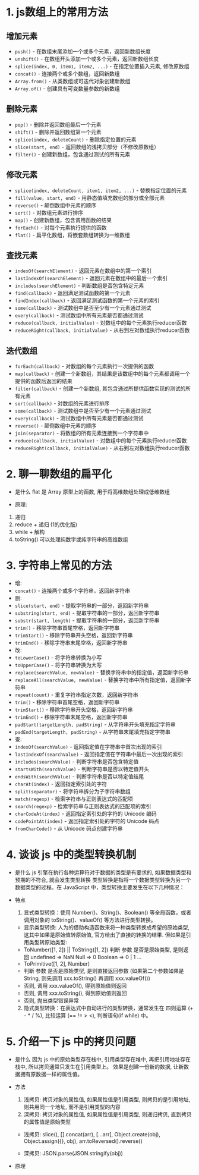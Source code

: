 # 1. js数组上的常用方法

## 增加元素
- `push()` - 在数组末尾添加一个或多个元素，返回新数组长度
- `unshift()` - 在数组开头添加一个或多个元素，返回新数组长度
- `splice(index, 0, item1, item2, ...)` - 在指定位置插入元素, 修改原数组
- `concat()` - 连接两个或多个数组，返回新数组
- `Array.from()` - 从类数组或可迭代对象创建新数组
- `Array.of()` - 创建具有可变数量参数的新数组

## 删除元素
- `pop()` - 删除并返回数组最后一个元素
- `shift()` - 删除并返回数组第一个元素
- `splice(index, deleteCount)` - 删除指定位置的元素
- `slice(start, end)` - 返回数组的浅拷贝部分（不修改原数组）
- `filter()` - 创建新数组，包含通过测试的所有元素

## 修改元素
- `splice(index, deleteCount, item1, item2, ...)` - 替换指定位置的元素
- `fill(value, start, end)` - 用静态值填充数组的部分或全部元素
- `reverse()` - 颠倒数组中元素的顺序
- `sort()` - 对数组元素进行排序
- `map()` - 创建新数组，包含调用函数的结果
- `forEach()` - 对每个元素执行提供的函数
- `flat()` - 扁平化数组，将嵌套数组转换为一维数组

## 查找元素
- `indexOf(searchElement)` - 返回元素在数组中的第一个索引
- `lastIndexOf(searchElement)` - 返回元素在数组中的最后一个索引
- `includes(searchElement)` - 判断数组是否包含特定元素
- `find(callback)` - 返回满足测试函数的第一个元素
- `findIndex(callback)` - 返回满足测试函数的第一个元素的索引
- `some(callback)` - 测试数组中是否至少有一个元素通过测试
- `every(callback)` - 测试数组中所有元素是否都通过测试
- `reduce(callback, initialValue)` - 对数组中的每个元素执行reducer函数
- `reduceRight(callback, initialValue)` - 从右到左对数组执行reducer函数

## 迭代数组
- `forEach(callback)` - 对数组的每个元素执行一次提供的函数
- `map(callback)` - 创建一个新数组，其结果是该数组中的每个元素都调用一个提供的函数后返回的结果
- `filter(callback)` - 创建一个新数组, 其包含通过所提供函数实现的测试的所有元素
- `sort(callback)` - 对数组的元素进行排序
- `some(callback)` - 测试数组中是否至少有一个元素通过测试
- `every(callback)` - 测试数组中所有元素是否都通过测试
- `reverse()` - 颠倒数组中元素的顺序
- `join(separator)` - 将数组的所有元素连接到一个字符串中
- `reduce(callback, initialValue)` - 对数组中的每个元素执行reducer函数
- `reduceRight(callback, initialValue)` - 从右到左对数组执行reducer函数


# 2. 聊一聊数组的扁平化
 - 是什么
  flat 是 Array 原型上的函数, 用于将高维数组处理成低维数组

 - 原理:
 1. 递归
 2. reduce + 递归 (1的优化版)
 3. while + 解构
 4. toString() 可以处理纯数字或纯字符串的高维数组

# 3. 字符串上常见的方法
 - 增:
  - `concat()` - 连接两个或多个字符串，返回新字符串
 - 删:
  - `slice(start, end)` - 提取字符串的一部分，返回新字符串
  - `substring(start, end)` - 提取字符串的一部分，返回新字符串
  - `substr(start, length)` - 提取字符串的一部分，返回新字符串
  - `trim()` - 移除字符串首尾空格，返回新字符串
  - `trimStart()` - 移除字符串开头空格，返回新字符串
  - `trimEnd()` - 移除字符串末尾空格，返回新字符串
 - 改:
  - `toLowerCase()` - 将字符串转换为小写
  - `toUpperCase()` - 将字符串转换为大写
  - `replace(searchValue, newValue)` - 替换字符串中的指定值，返回新字符串
  - `replaceAll(searchValue, newValue)` - 替换字符串中所有指定值，返回新字符串
  - `repeat(count)` - 重复字符串指定次数，返回新字符串
  - `trim()` - 移除字符串首尾空格，返回新字符串
  - `trimStart()` - 移除字符串开头空格，返回新字符串
  - `trimEnd()` - 移除字符串末尾空格，返回新字符串
  - `padStart(targetLength, padString)` - 从字符串开头填充指定字符串
  - `padEnd(targetLength, padString)` - 从字符串末尾填充指定字符串
 - 查:
  - `indexOf(searchValue)` - 返回指定值在字符串中首次出现的索引
  - `lastIndexOf(searchValue)` - 返回指定值在字符串中最后一次出现的索引
  - `includes(searchValue)` - 判断字符串是否包含特定值
  - `startsWith(searchValue)` - 判断字符串是否以特定值开头
  - `endsWith(searchValue)` - 判断字符串是否以特定值结尾
  - `charAt(index)` - 返回指定索引处的字符
  - `split(separator)` - 将字符串拆分为子字符串数组
  - `match(regexp)` - 检索字符串与正则表达式的匹配项
  - `search(regexp)` - 检索字符串与正则表达式的匹配项的索引
  - `charCodeAt(index)` - 返回指定索引处的字符的 Unicode 编码
  - `codePointAt(index)` - 返回指定索引处的字符的 Unicode 码点
  - `fromCharCode()` - 从 Unicode 码点创建字符串



# 4. 谈谈 js 中的类型转换机制
 - 是什么
 js 引擎在执行各种运算符对于数据的类型是有要求的, 如果数据类型和预期的不符合, 就会发生类型转换
 类型转换是指将一个数据类型转换为另一个数据类型的过程。在 JavaScript 中，类型转换主要发生在以下几种情况：
 - 特点
   1. 显式类型转换：使用 Number()、String()、Boolean() 等全局函数，或者调用对象的 toString()、valueOf() 等方法进行类型转换。
    - 显示类型转换: 人为的借助构造函数来将一种类型转换成希望的原始类型, 这其中如果是原始值转原始值, 官方给出了直接的转换的结果.
    但如果是引用类型转原始类型:
     - ToNumber([1, 2]) || ToString([1, 2]) 判断 参数 是否是原始类型, 是则返回 undefined => NaN  Null => 0 Boolean => 0 | 1 ...
     - ToPrimitive([1, 2], Number)
     - 判断 参数 是否是原始类型, 是则直接返回参数 (如果第二个参数如果是String, 则先调用 xxx.toString() 再调用 xxx.valueOf())
     - 否则, 调用 xxx.valueOf(), 得到原始值则返回
     - 否则, 调用 xxx.toString(), 得到原始值则返回 
     - 否则, 抛出类型错误异常

   2. 隐式类型转换：在表达式中自动进行的类型转换，通常发生在 四则运算 (+ - * / %), 比较运算 (== != > <), 判断语句(if while) 中。



# 5. 介绍一下 js 中的拷贝问题
 - 是什么
  因为 js 中的原始类型存在栈中, 引用类型存在堆中, 再把引用地址存在栈中, 所以拷贝通常只发生在引用类型上。 效果是创建一份新的数据, 让新数据拥有原数据一样的属性值。

 - 方法
    1. 浅拷贝: 拷贝对象的属性值, 如果属性值是引用类型, 则拷贝的是引用地址,则共用同一个地址, 而不是引用类型的内容
    2. 深拷贝: 拷贝对象的属性值, 如果属性值是引用类型, 则递归拷贝, 直到拷贝的属性值是原始类型

    - 浅拷贝:
     slice(), 
     [].concat(arr), 
     [...arr],
     Object.create(obj),
     Object.assign({}, obj),
     arr.toReversed().reverse()

    - 深拷贝: JSON.parse(JSON.stringify(obj))

 - 原理